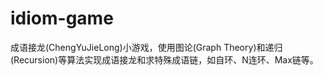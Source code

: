 # idiom-game

成语接龙(ChengYuJieLong)小游戏，使用图论(Graph Theory)和递归(Recursion)等算法实现成语接龙和求特殊成语链，如自环、N连环、Max链等。
